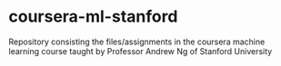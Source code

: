 # coursera-ml-stanford
Repository consisting the files/assignments in the coursera machine learning course taught by Professor Andrew Ng of Stanford University

